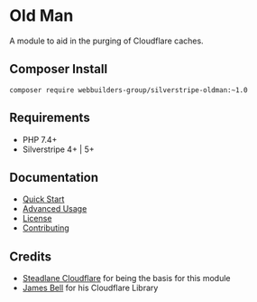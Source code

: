 # Old Man
A module to aid in the purging of Cloudflare caches.

## Composer Install
```
composer require webbuilders-group/silverstripe-oldman:~1.0
```

## Requirements

* PHP 7.4+
* Silverstripe 4+ | 5+

## Documentation

* [Quick Start](docs/en/quick-start.md)
* [Advanced Usage](docs/en/advanced-usage.md)
* [License](LICENSE.md)
* [Contributing](CONTRIBUTING.md)

## Credits

* [Steadlane Cloudflare](https://github.com/steadlane/silverstripe-cloudflare) for being the basis for this module
* [James Bell](https://github.com/jamesryanbell/cloudflare) for his Cloudflare Library
